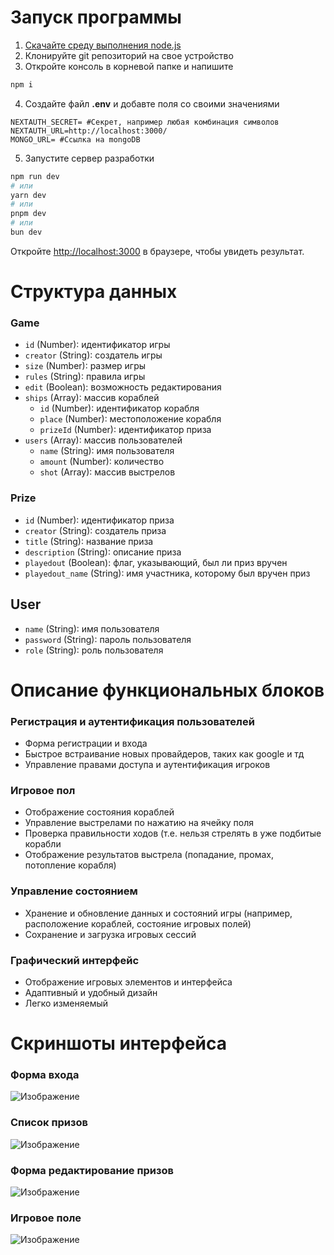 # Запуск программы

1. [Скачайте среду выполнения node.js](https://nodejs.org/en)
2. Клонируйте git репозиторий на свое устройство
3. Откройте консоль в корневой папке и напишите
```bash
npm i 
```
4. Создайте файл **.env** и добавте поля со своими значениями
```Dotenv
NEXTAUTH_SECRET= #Секрет, например любая комбинация символов
NEXTAUTH_URL=http://localhost:3000/
MONGO_URL= #Ссылка на mongoDB
```
5. Запустите сервер разработки
```bash
npm run dev
# или
yarn dev
# или
pnpm dev
# или
bun dev
```
Откройте [http://localhost:3000](http://localhost:3000) в браузере, чтобы увидеть результат.

# Структура данных
### Game
- `id` (Number): идентификатор игры
- `creator` (String): создатель игры
- `size` (Number): размер игры
- `rules` (String): правила игры
- `edit` (Boolean): возможность редактирования
- `ships` (Array): массив кораблей
  - `id` (Number): идентификатор корабля
  - `place` (Number): местоположение корабля
  - `prizeId` (Number): идентификатор приза
- `users` (Array): массив пользователей
  - `name` (String): имя пользователя
  - `amount` (Number): количество
  - `shot` (Array): массив выстрелов
### Prize
- `id` (Number): идентификатор приза
- `creator` (String): создатель приза
- `title` (String): название приза
- `description` (String): описание приза
- `playedout` (Boolean): флаг, указывающий, был ли приз вручен
- `playedout_name` (String): имя участника, которому был вручен приз
## User
- `name` (String): имя пользователя
- `password` (String): пароль пользователя
- `role` (String): роль пользователя

# Описание функциональных блоков
### Регистрация и аутентификация пользователей
- Форма регистрации и входа
- Быстрое встраивание новых провайдеров, таких как google и тд
- Управление правами доступа и аутентификация игроков
### Игровое пол
- Отображение состояния кораблей
- Управление выстрелами по нажатию на ячейку поля
- Проверка правильности ходов (т.е. нельзя стрелять в уже подбитые корабли
- Отображение результатов выстрела (попадание, промах, потопление корабля)
### Управление состоянием
- Хранение и обновление данных и состояний игры (например, расположение кораблей, состояние игровых полей)
- Сохранение и загрузка игровых сессий
### Графический интерфейс
- Отображение игровых элементов и интерфейса
- Адаптивный и удобный дизайн
- Легко изменяемый

# Скриншоты интерфейса
### Форма входа
![Изображение](https://cdn.discordapp.com/attachments/1042471275559391362/1200911361052512286/image.png?ex=65c7e6dc&is=65b571dc&hm=d6b7a6d2637a26c93c5627053ceb0ea82bb5d77c7df0fae5945d2191dbfc61c5& "Форма входа")
### Список призов
![Изображение](https://cdn.discordapp.com/attachments/1042471275559391362/1200912097735888946/image.png?ex=65c7e78b&is=65b5728b&hm=26ae7d1dc4a82a6d3b45b4f7fcf3425abf29b7aa3c00cf0ac8569dfa144d92ee& "Список призов")
### Форма редактирование призов
![Изображение](https://cdn.discordapp.com/attachments/1042471275559391362/1200912148696682517/image.png?ex=65c7e798&is=65b57298&hm=02fb3260a7de882b5956bb4eae144455566f6f5c9bbfa28c6515d674aa4d67b9& "Форма редактирование призов")
### Игровое поле
![Изображение](https://cdn.discordapp.com/attachments/1042471275559391362/1200912424371486822/image.png?ex=65c7e7d9&is=65b572d9&hm=98c13b702d9d1402d28f74a0e8609e4a45af50c27ee1471a1fbcae88f2ccaf5c& "Игровое поле")
